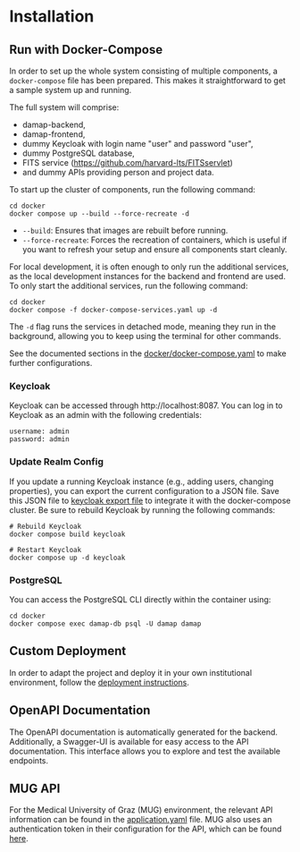 # Installation

## Run with Docker-Compose

In order to set up the whole system consisting of multiple components, a `docker-compose` file has been prepared. This makes it straightforward to get a sample system up and running.

The full system will comprise:

- damap-backend,
- damap-frontend,
- dummy Keycloak with login name "user" and password "user",
- dummy PostgreSQL database,
- FITS service (https://github.com/harvard-lts/FITSservlet)
- and dummy APIs providing person and project data.

To start up the cluster of components, run the following command:

```shell
cd docker
docker compose up --build --force-recreate -d
```

- `--build`: Ensures that images are rebuilt before running.
- `--force-recreate`: Forces the recreation of containers, which is useful if you want to refresh your setup and ensure all components start cleanly.

For local development, it is often enough to only run the additional services, as the local development instances for the backend and frontend are used. To only start the additional services, run the following command:

```shell
cd docker
docker compose -f docker-compose-services.yaml up -d
```

The `-d` flag runs the services in detached mode, meaning they run in the background, allowing you to keep using the terminal for other commands.

See the documented sections in the [docker/docker-compose.yaml]() to make further configurations.

### Keycloak

Keycloak can be accessed through http://localhost:8087. You can log in to Keycloak as an admin with the following credentials:

```shell
username: admin
password: admin
```

### Update Realm Config

If you update a running Keycloak instance (e.g., adding users, changing properties), you can export the current configuration to a JSON file. Save this JSON file to [keycloak export file](docker/sample-damap-realm-export.json) to integrate it with the docker-compose cluster. Be sure to rebuild Keycloak by running the following commands:

```shell
# Rebuild Keycloak
docker compose build keycloak

# Restart Keycloak
docker compose up -d keycloak
```

### PostgreSQL

You can access the PostgreSQL CLI directly within the container using:

```shell
cd docker
docker compose exec damap-db psql -U damap damap
```

## Custom Deployment

In order to adapt the project and deploy it in your own institutional environment, follow the [deployment instructions](INSTALLATION.md).

## OpenAPI Documentation

The OpenAPI documentation is automatically generated for the backend. Additionally, a Swagger-UI is available for easy access to the API documentation. This interface allows you to explore and test the available endpoints.

## MUG API

For the Medical University of Graz (MUG) environment, the relevant API information can be found in the [application.yaml](https://github.com/sharedRDM/damap-backend/blob/4fe538bddda793ebdfd7a883ba0cd3764e32ef79/src/main/resources/application.yaml#L23-L24) file.
MUG also uses an authentication token in their configuration for the API, which can be found [here](https://github.com/sharedRDM/damap-backend/blob/4fe538bddda793ebdfd7a883ba0cd3764e32ef79/src/main/resources/application.yaml#L34-L37).
